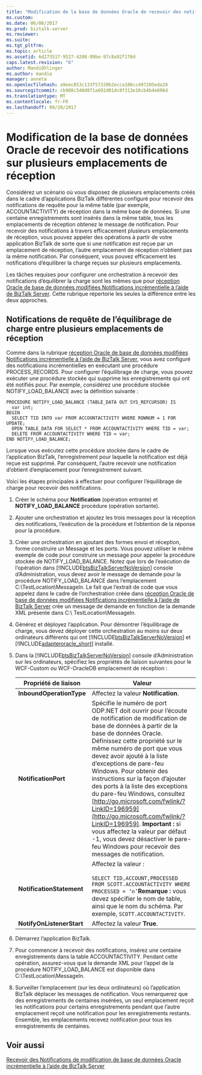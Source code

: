 ```yaml
---
title: "Modification de la base de données Oracle de recevoir des notifications sur plusieurs emplacements de réception | Documents Microsoft"
ms.custom: 
ms.date: 06/08/2017
ms.prod: biztalk-server
ms.reviewer: 
ms.suite: 
ms.tgt_pltfrm: 
ms.topic: article
ms.assetid: 6d273517-9527-4208-99be-97c8a92f176d
caps.latest.revision: "6"
author: MandiOhlinger
ms.author: mandia
manager: anneta
ms.openlocfilehash: a9eec853c133f57320b2ecca106cc497205eda28
ms.sourcegitcommit: cb908c540d8f1a692d01dc8f313e16cb4b4e696d
ms.translationtype: MT
ms.contentlocale: fr-FR
ms.lasthandoff: 09/20/2017
---
```

# <a name="receive-oracle-database-change-notifications-on-multiple-receive-locations"></a>Modification de la base de données Oracle de recevoir des notifications sur plusieurs emplacements de réception
Considérez un scénario où vous disposez de plusieurs emplacements créés dans le cadre d’applications BizTalk différentes configuré pour recevoir des notifications de requête pour la même table (par exemple, ACCOUNTACTIVITY) de réception dans la même base de données. Si une centaine enregistrements sont insérés dans la même table, tous les emplacements de réception obtenez le message de notification. Pour recevoir des notifications à travers efficacement plusieurs emplacements de réception, vous pouvez appeler des opérations à partir de votre application BizTalk de sorte que si une notification est reçue par un emplacement de réception, l’autre emplacement de réception n’obtient pas la même notification. Par conséquent, vous pouvez efficacement les notifications d’équilibrer la charge reçues sur plusieurs emplacements.  
  
 Les tâches requises pour configurer une orchestration à recevoir des notifications d’équilibrer la charge sont les mêmes que pour [réception Oracle de base de données modifiées Notifications incrémentielle à l’aide de BizTalk Server](../../adapters-and-accelerators/adapter-oracle-database/receive-oracle-database-change-notifications-incrementally-using-biztalk-server.md). Cette rubrique répertorie les seules la différence entre les deux approches.  
  
## <a name="load-balancing-query-notifications-across-multiple-receive-locations"></a>Notifications de requête de l’équilibrage de charge entre plusieurs emplacements de réception  
 Comme dans la rubrique [réception Oracle de base de données modifiées Notifications incrémentielle à l’aide de BizTalk Server](../../adapters-and-accelerators/adapter-oracle-database/receive-oracle-database-change-notifications-incrementally-using-biztalk-server.md), vous avez configuré des notifications incrémentielles en exécutant une procédure PROCESS_RECORDS. Pour configurer l’équilibrage de charge, vous pouvez exécuter une procédure stockée qui supprime les enregistrements qui ont été notifiés pour. Par exemple, considérez une procédure stockée NOTIFY_LOAD_BALANCE avec la définition suivante :  
  
```  
PROCEDURE NOTIFY_LOAD_BALANCE (TABLE_DATA OUT SYS_REFCURSOR) IS  
  var int;  
BEGIN  
  SELECT TID INTO var FROM ACCOUNTACTIVITY WHERE ROWNUM = 1 FOR UPDATE;  
  OPEN TABLE_DATA FOR SELECT * FROM ACCOUNTACTIVITY WHERE TID = var;  
  DELETE FROM ACCOUNTACTIVITY WHERE TID = var;  
END NOTIFY_LOAD_BALANCE;  
```  
  
 Lorsque vous exécutez cette procédure stockée dans le cadre de l’application BizTalk, l’enregistrement pour laquelle la notification est déjà reçue est supprimé. Par conséquent, l’autre recevoir une notification d’obtient d’emplacement pour l’enregistrement suivant.  
  
 Voici les étapes principales à effectuer pour configurer l’équilibrage de charge pour recevoir des notifications.  
  
1.  Créer le schéma pour **Notification** (opération entrante) et **NOTIFY_LOAD_BALANCE** procédure (opération sortante).  
  
2.  Ajouter une orchestration et ajoutez les trois messages pour la réception des notifications, l’exécution de la procédure et l’obtention de la réponse pour la procédure.  
  
3.  Créer une orchestration en ajoutant des formes envoi et réception, forme construire un Message et les ports. Vous pouvez utiliser le même exemple de code pour construire un message pour appeler la procédure stockée de NOTIFY_LOAD_BALANCE. Notez que lors de l’exécution de l’opération dans [!INCLUDE[btsBizTalkServerNoVersion](../../includes/btsbiztalkservernoversion-md.md)] console d’Administration, vous devez avoir le message de demande pour la procédure NOTIFY_LOAD_BALANCE dans l’emplacement C:\TestLocation\MessageIn. Le fait que l’extrait de code que vous appelez dans le cadre de l’orchestration créée dans [réception Oracle de base de données modifiées Notifications incrémentielle à l’aide de BizTalk Server](../../adapters-and-accelerators/adapter-oracle-database/receive-oracle-database-change-notifications-incrementally-using-biztalk-server.md) crée un message de demande en fonction de la demande XML présente dans C:\ TestLocation\MessageIn.  
  
4.  Générez et déployez l’application. Pour démontrer l’équilibrage de charge, vous devez déployer cette orchestration au moins sur deux ordinateurs différents qui ont [!INCLUDE[btsBizTalkServerNoVersion](../../includes/btsbiztalkservernoversion-md.md)] et [!INCLUDE[adapteroracle_short](../../includes/adapteroracle-short-md.md)] installé.  
  
5.  Dans la [!INCLUDE[btsBizTalkServerNoVersion](../../includes/btsbiztalkservernoversion-md.md)] console d’Administration sur les ordinateurs, spécifiez les propriétés de liaison suivantes pour le WCF-Custom ou WCF-OracleDB emplacement de réception :  
  
    |Propriété de liaison|Valeur|  
    |----------------------|-----------|  
    |**InboundOperationType**|Affectez la valeur **Notification**.|  
    |**NotificationPort**|Spécifie le numéro de port ODP.NET doit ouvrir pour l’écoute de notification de modification de base de données à partir de la base de données Oracle. Définissez cette propriété sur le même numéro de port que vous devez avoir ajouté à la liste d’exceptions de pare-feu Windows. Pour obtenir des instructions sur la façon d’ajouter des ports à la liste des exceptions du pare-feu Windows, consultez [http://go.microsoft.com/fwlink/?LinkID=196959](http://go.microsoft.com/fwlink/?LinkID=196959). **Important :** si vous affectez la valeur par défaut -1, vous devez désactiver le pare-feu Windows pour recevoir des messages de notification.|  
    |**NotificationStatement**|Affectez la valeur :<br /><br /> `SELECT TID,ACCOUNT,PROCESSED FROM SCOTT.ACCOUNTACTIVITY WHERE PROCESSED = ‘n’`**Remarque :** vous devez spécifier le nom de table, ainsi que le nom du schéma. Par exemple, `SCOTT.ACCOUNTACTIVITY`.|  
    |**NotifyOnListenerStart**|Affectez la valeur **True**.|  
  
6.  Démarrez l’application BizTalk.  
  
7.  Pour commencer à recevoir des notifications, insérez une centaine enregistrements dans la table ACCOUNTACTIVITY. Pendant cette opération, assurez-vous que la demande XML pour l’appel de la procédure NOTIFY_LOAD_BALANCE est disponible dans C:\TestLocation\MessageIn.  
  
8.  Surveiller l’emplacement (sur les deux ordinateurs) où l’application BizTalk déplacer les messages de notification. Vous remarquerez que des enregistrements de centaines insérées, un seul emplacement reçoit les notifications pour certains enregistrements pendant que l’autre emplacement reçoit une notification pour les enregistrements restants. Ensemble, les emplacements recevez notification pour tous les enregistrements de centaines.  
  
## <a name="see-also"></a>Voir aussi  
 [Recevoir des Notifications de modification de base de données Oracle incrémentielle à l’aide de BizTalk Server](../../adapters-and-accelerators/adapter-oracle-database/receive-oracle-database-change-notifications-incrementally-using-biztalk-server.md)